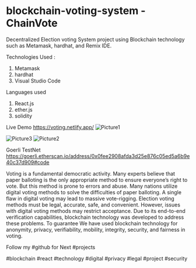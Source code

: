 # blockchain-voting-system -ChainVote

Decentralized Election voting System project using Blockchain technology such as Metamask, hardhat, and Remix IDE.

Technologies Used :
1. Metamask
2. hardhat
3. Visual Studio Code

Languages used

1. React.js
2. ether.js
3. solidity

Live Demo
https://voting.netlify.app/
![Picture1](https://github.com/user-attachments/assets/dcb49bb2-e7cd-4681-83bb-4613f1769785)

![Picture3](https://github.com/user-attachments/assets/da2de271-fff6-4f1c-b3ab-932e7b9f0775)
![Picture2](https://github.com/user-attachments/assets/9c84fcdd-9ae5-470f-b81c-dead6751bc00)

Goerli TestNet
https://goerli.etherscan.io/address/0x0fee2908afda3d25e876c05ed5a6b9e40c37d909#code

Voting is a fundamental democratic activity. Many experts believe that paper balloting is the only appropriate method to ensure everyone’s right to vote. But this method is prone to errors and abuse. Many nations utilize digital voting methods to solve the difficulties of paper balloting. A single flaw in digital voting may lead to massive vote-rigging. Election voting methods must be legal, accurate, safe, and convenient. However, issues with digital voting methods may restrict acceptance. Due to its end-to-end verification capabilities, blockchain technology was developed to address these problems. To guarantee We have used blockchain technology for anonymity, privacy, verifiability, mobility, integrity, security, and fairness in voting.

Follow my #github for Next #projects

#blockchain #react #technology #digital #privacy #legal #project #security


